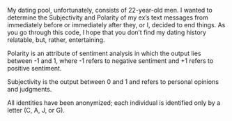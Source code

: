 My dating pool, unfortunately, consists of 22-year-old men. I wanted to determine the Subjectivity and Polarity of my ex’s text messages from immediately before or immediately after they, or I, decided to end things. As you go through this code, I hope that you don’t find my dating history relatable, but, rather, entertaining.

Polarity is an attribute of sentiment analysis in which the output lies between -1 and 1, where -1 refers to negative sentiment and +1 refers to positive sentiment.

Subjectivity is the output between 0 and 1 and refers to personal opinions and judgments.

All identities have been anonymized; each individual is identified only by a letter (C, A, J, or G).
